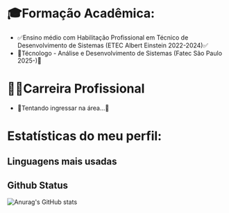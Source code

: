 # 🎓Formação Acadêmica:
- ✅Ensino médio com Habilitação Profissional em Técnico de Desenvolvimento de Sistemas (ETEC Albert Einstein 2022-2024)✅
- 📖Técnologo - Análise e Desenvolvimento de Sistemas (Fatec São Paulo 2025-)📖

# 👩‍💻Carreira Profissional
- 🔎Tentando ingressar na área...🔎

# Estatísticas do meu perfil:

## Linguagens mais usadas

## Github Status
![Anurag's GitHub stats](https://github-readme-stats.vercel.app/api?username=Nicagab&show_icons=true&theme=tokyonight&locale=pt-br&count_private=true&include_all_commits=true)
